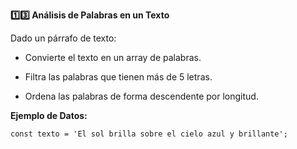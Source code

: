 <strong>1️⃣3️⃣ Análisis de Palabras en un Texto</strong>

Dado un párrafo de texto:

- Convierte el texto en un array de palabras.

- Filtra las palabras que tienen más de 5 letras.

- Ordena las palabras de forma descendente por longitud.

<strong>Ejemplo de Datos:</strong>
```
const texto = 'El sol brilla sobre el cielo azul y brillante';
```